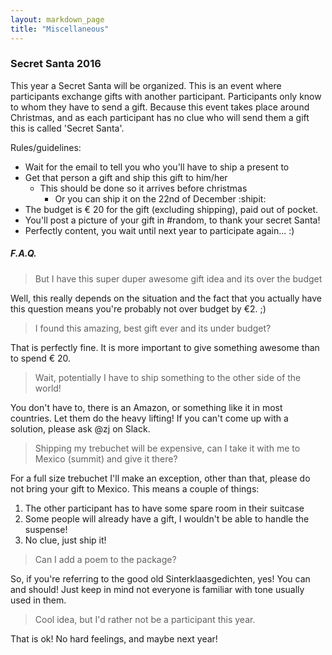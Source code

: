 ```yaml
---
layout: markdown_page
title: "Miscellaneous"
---
```


### Secret Santa 2016

This year a Secret Santa will be organized. This is an event where participants exchange gifts with another participant. Participants only know to whom they have to send a gift. Because this event takes place around Christmas, and as each participant has no clue who will send them a gift this is called 'Secret Santa'.

Rules/guidelines:
- Wait for the email to tell you who you'll have to ship a present to
- Get that person a gift and ship this gift to him/her
  - This should be done so it arrives before christmas
    - Or you can ship it on the 22nd of December :shipit:
- The budget is € 20 for the gift (excluding shipping), paid out of pocket.
- You'll post a picture of your gift in #random, to thank your secret Santa!
- Perfectly content, you wait until next year to participate again... :)

##### F.A.Q.

> But I have this super duper awesome gift idea and its over the budget

Well, this really depends on the situation and the fact that you actually have this question means you're probably not over budget by €2. ;)

> I found this amazing, best gift ever and its under budget?

That is perfectly fine. It is more important to give something awesome than to spend € 20.

> Wait, potentially I have to ship something to the other side of the world!

You don't have to, there is an Amazon, or something like it in most countries. Let them do the heavy lifting! If you can't come up with a solution, please ask @zj on Slack.

> Shipping my trebuchet will be expensive, can I take it with me to Mexico (summit) and give it there?

For a full size trebuchet I'll make an exception, other than that, please do not bring your gift to Mexico. This means a couple of things:
1. The other participant has to have some spare room in their suitcase
1. Some people will already have a gift, I wouldn't be able to handle the suspense!
1. No clue, just ship it!

> Can I add a poem to the package?

So, if you're referring to the good old Sinterklaasgedichten, yes! You can and should! Just keep in mind not everyone is familiar with tone usually used in them.

> Cool idea, but I'd rather not be a participant this year.

That is ok! No hard feelings, and maybe next year!
